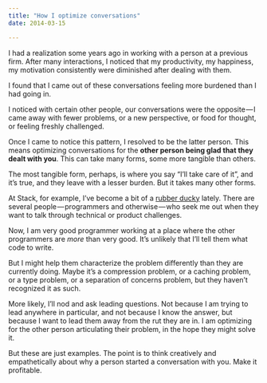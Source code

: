 ```yaml
---
title: "How I optimize conversations"
date: 2014-03-15

---
```


I had a realization some years ago in working with a person at a previous firm. After many interactions, I noticed that my productivity, my happiness, my motivation consistently were diminished after dealing with them.

I found that I came out of these conversations feeling more burdened than I had going in.

I noticed with certain other people, our conversations were the opposite — I came away with fewer problems, or a new perspective, or food for thought, or feeling freshly challenged.

Once I came to notice this pattern, I resolved to be the latter person. This means optimizing conversations for the **other person being glad that they dealt with you**. This can take many forms, some more tangible than others.

The most tangible form, perhaps, is where you say “I’ll take care of it”, and it’s true, and they leave with a lesser burden. But it takes many other forms.

At Stack, for example, I’ve become a bit of a [rubber ducky](http://blog.codinghorror.com/rubber-duck-problem-solving/) lately. There are several people — programmers and otherwise — who seek me out when they want to talk through technical or product challenges.

Now, I am very good programmer working at a place where the other programmers are _more_ than very good. It’s unlikely that I’ll tell them what code to write.

But I might help them characterize the problem differently than they are currently doing. Maybe it’s a compression problem, or a caching problem, or a type problem, or a separation of concerns problem, but they haven’t recognized it as such.

More likely, I’ll nod and ask leading questions. Not because I am trying to lead anywhere in particular, and not because I know the answer, but because I want to lead them away from the rut they are in. I am optimizing for the other person articulating their problem, in the hope they might solve it.

But these are just examples. The point is to think creatively and empathetically about why a person started a conversation with you. Make it profitable.

